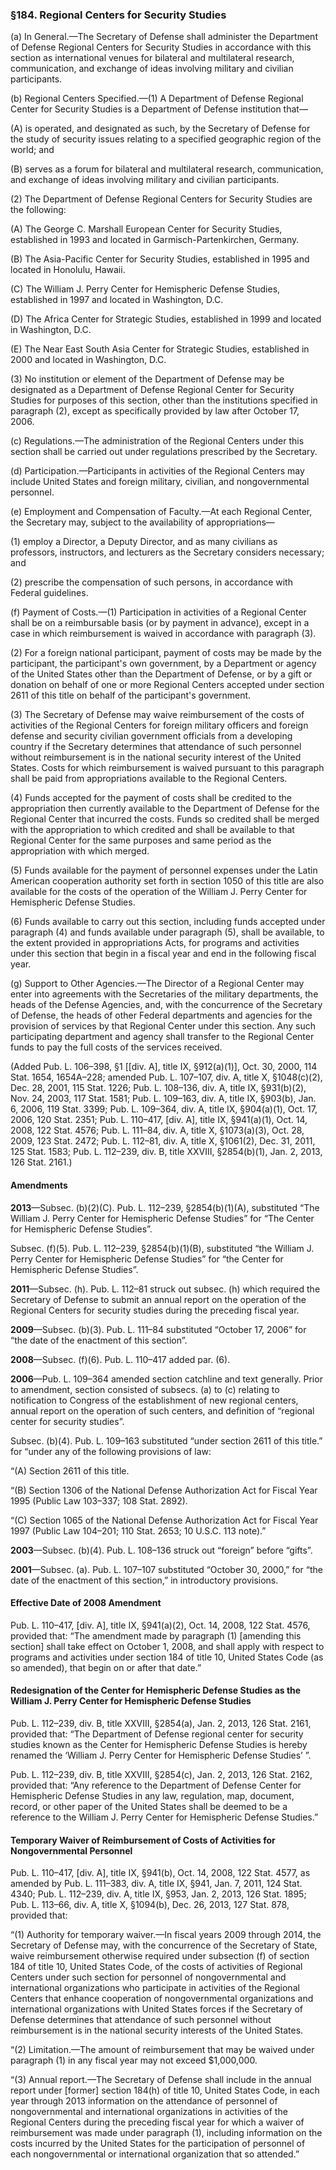### §184. Regional Centers for Security Studies ###

(a) In General.—The Secretary of Defense shall administer the Department of Defense Regional Centers for Security Studies in accordance with this section as international venues for bilateral and multilateral research, communication, and exchange of ideas involving military and civilian participants.

(b) Regional Centers Specified.—(1) A Department of Defense Regional Center for Security Studies is a Department of Defense institution that—

(A) is operated, and designated as such, by the Secretary of Defense for the study of security issues relating to a specified geographic region of the world; and

(B) serves as a forum for bilateral and multilateral research, communication, and exchange of ideas involving military and civilian participants.

(2) The Department of Defense Regional Centers for Security Studies are the following:

(A) The George C. Marshall European Center for Security Studies, established in 1993 and located in Garmisch-Partenkirchen, Germany.

(B) The Asia-Pacific Center for Security Studies, established in 1995 and located in Honolulu, Hawaii.

(C) The William J. Perry Center for Hemispheric Defense Studies, established in 1997 and located in Washington, D.C.

(D) The Africa Center for Strategic Studies, established in 1999 and located in Washington, D.C.

(E) The Near East South Asia Center for Strategic Studies, established in 2000 and located in Washington, D.C.

(3) No institution or element of the Department of Defense may be designated as a Department of Defense Regional Center for Security Studies for purposes of this section, other than the institutions specified in paragraph (2), except as specifically provided by law after October 17, 2006.

(c) Regulations.—The administration of the Regional Centers under this section shall be carried out under regulations prescribed by the Secretary.

(d) Participation.—Participants in activities of the Regional Centers may include United States and foreign military, civilian, and nongovernmental personnel.

(e) Employment and Compensation of Faculty.—At each Regional Center, the Secretary may, subject to the availability of appropriations—

(1) employ a Director, a Deputy Director, and as many civilians as professors, instructors, and lecturers as the Secretary considers necessary; and

(2) prescribe the compensation of such persons, in accordance with Federal guidelines.

(f) Payment of Costs.—(1) Participation in activities of a Regional Center shall be on a reimbursable basis (or by payment in advance), except in a case in which reimbursement is waived in accordance with paragraph (3).

(2) For a foreign national participant, payment of costs may be made by the participant, the participant's own government, by a Department or agency of the United States other than the Department of Defense, or by a gift or donation on behalf of one or more Regional Centers accepted under section 2611 of this title on behalf of the participant's government.

(3) The Secretary of Defense may waive reimbursement of the costs of activities of the Regional Centers for foreign military officers and foreign defense and security civilian government officials from a developing country if the Secretary determines that attendance of such personnel without reimbursement is in the national security interest of the United States. Costs for which reimbursement is waived pursuant to this paragraph shall be paid from appropriations available to the Regional Centers.

(4) Funds accepted for the payment of costs shall be credited to the appropriation then currently available to the Department of Defense for the Regional Center that incurred the costs. Funds so credited shall be merged with the appropriation to which credited and shall be available to that Regional Center for the same purposes and same period as the appropriation with which merged.

(5) Funds available for the payment of personnel expenses under the Latin American cooperation authority set forth in section 1050 of this title are also available for the costs of the operation of the William J. Perry Center for Hemispheric Defense Studies.

(6) Funds available to carry out this section, including funds accepted under paragraph (4) and funds available under paragraph (5), shall be available, to the extent provided in appropriations Acts, for programs and activities under this section that begin in a fiscal year and end in the following fiscal year.

(g) Support to Other Agencies.—The Director of a Regional Center may enter into agreements with the Secretaries of the military departments, the heads of the Defense Agencies, and, with the concurrence of the Secretary of Defense, the heads of other Federal departments and agencies for the provision of services by that Regional Center under this section. Any such participating department and agency shall transfer to the Regional Center funds to pay the full costs of the services received.

(Added Pub. L. 106–398, §1 [[div. A], title IX, §912(a)(1)], Oct. 30, 2000, 114 Stat. 1654, 1654A–228; amended Pub. L. 107–107, div. A, title X, §1048(c)(2), Dec. 28, 2001, 115 Stat. 1226; Pub. L. 108–136, div. A, title IX, §931(b)(2), Nov. 24, 2003, 117 Stat. 1581; Pub. L. 109–163, div. A, title IX, §903(b), Jan. 6, 2006, 119 Stat. 3399; Pub. L. 109–364, div. A, title IX, §904(a)(1), Oct. 17, 2006, 120 Stat. 2351; Pub. L. 110–417, [div. A], title IX, §941(a)(1), Oct. 14, 2008, 122 Stat. 4576; Pub. L. 111–84, div. A, title X, §1073(a)(3), Oct. 28, 2009, 123 Stat. 2472; Pub. L. 112–81, div. A, title X, §1061(2), Dec. 31, 2011, 125 Stat. 1583; Pub. L. 112–239, div. B, title XXVIII, §2854(b)(1), Jan. 2, 2013, 126 Stat. 2161.)

#### Amendments ####

**2013**—Subsec. (b)(2)(C). Pub. L. 112–239, §2854(b)(1)(A), substituted “The William J. Perry Center for Hemispheric Defense Studies” for “The Center for Hemispheric Defense Studies”.

Subsec. (f)(5). Pub. L. 112–239, §2854(b)(1)(B), substituted “the William J. Perry Center for Hemispheric Defense Studies” for “the Center for Hemispheric Defense Studies”.

**2011**—Subsec. (h). Pub. L. 112–81 struck out subsec. (h) which required the Secretary of Defense to submit an annual report on the operation of the Regional Centers for security studies during the preceding fiscal year.

**2009**—Subsec. (b)(3). Pub. L. 111–84 substituted “October 17, 2006” for “the date of the enactment of this section”.

**2008**—Subsec. (f)(6). Pub. L. 110–417 added par. (6).

**2006**—Pub. L. 109–364 amended section catchline and text generally. Prior to amendment, section consisted of subsecs. (a) to (c) relating to notification to Congress of the establishment of new regional centers, annual report on the operation of such centers, and definition of “regional center for security studies”.

Subsec. (b)(4). Pub. L. 109–163 substituted “under section 2611 of this title.” for “under any of the following provisions of law:

“(A) Section 2611 of this title.

“(B) Section 1306 of the National Defense Authorization Act for Fiscal Year 1995 (Public Law 103–337; 108 Stat. 2892).

“(C) Section 1065 of the National Defense Authorization Act for Fiscal Year 1997 (Public Law 104–201; 110 Stat. 2653; 10 U.S.C. 113 note).”

**2003**—Subsec. (b)(4). Pub. L. 108–136 struck out “foreign” before “gifts”.

**2001**—Subsec. (a). Pub. L. 107–107 substituted “October 30, 2000,” for “the date of the enactment of this section,” in introductory provisions.

#### Effective Date of 2008 Amendment ####

Pub. L. 110–417, [div. A], title IX, §941(a)(2), Oct. 14, 2008, 122 Stat. 4576, provided that: “The amendment made by paragraph (1) [amending this section] shall take effect on October 1, 2008, and shall apply with respect to programs and activities under section 184 of title 10, United States Code (as so amended), that begin on or after that date.”

#### Redesignation of the Center for Hemispheric Defense Studies as the William J. Perry Center for Hemispheric Defense Studies ####

Pub. L. 112–239, div. B, title XXVIII, §2854(a), Jan. 2, 2013, 126 Stat. 2161, provided that: “The Department of Defense regional center for security studies known as the Center for Hemispheric Defense Studies is hereby renamed the ‘William J. Perry Center for Hemispheric Defense Studies’ ”.

Pub. L. 112–239, div. B, title XXVIII, §2854(c), Jan. 2, 2013, 126 Stat. 2162, provided that: “Any reference to the Department of Defense Center for Hemispheric Defense Studies in any law, regulation, map, document, record, or other paper of the United States shall be deemed to be a reference to the William J. Perry Center for Hemispheric Defense Studies.”

#### Temporary Waiver of Reimbursement of Costs of Activities for Nongovernmental Personnel ####

Pub. L. 110–417, [div. A], title IX, §941(b), Oct. 14, 2008, 122 Stat. 4577, as amended by Pub. L. 111–383, div. A, title IX, §941, Jan. 7, 2011, 124 Stat. 4340; Pub. L. 112–239, div. A, title IX, §953, Jan. 2, 2013, 126 Stat. 1895; Pub. L. 113–66, div. A, title X, §1094(b), Dec. 26, 2013, 127 Stat. 878, provided that:

“(1) Authority for temporary waiver.—In fiscal years 2009 through 2014, the Secretary of Defense may, with the concurrence of the Secretary of State, waive reimbursement otherwise required under subsection (f) of section 184 of title 10, United States Code, of the costs of activities of Regional Centers under such section for personnel of nongovernmental and international organizations who participate in activities of the Regional Centers that enhance cooperation of nongovernmental organizations and international organizations with United States forces if the Secretary of Defense determines that attendance of such personnel without reimbursement is in the national security interests of the United States.

“(2) Limitation.—The amount of reimbursement that may be waived under paragraph (1) in any fiscal year may not exceed $1,000,000.

“(3) Annual report.—The Secretary of Defense shall include in the annual report under [former] section 184(h) of title 10, United States Code, in each year through 2013 information on the attendance of personnel of nongovernmental and international organizations in activities of the Regional Centers during the preceding fiscal year for which a waiver of reimbursement was made under paragraph (1), including information on the costs incurred by the United States for the participation of personnel of each nongovernmental or international organization that so attended.”